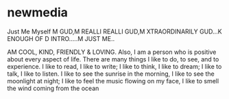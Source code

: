 # newmedia
Just Me Myself
M GUD,M REALLI REALLI GUD,M XTRAORDINARILY GUD...K ENOUGH OF D INTRO.....M JUST ME..

AM COOL, KIND, FRIENDLY & LOVING.
Also, I am a person who is positive about every aspect of life. There are many things I like to do, to see, and to experience. I like to read, I like to write; I like to think, I like to dream; I like to talk, I like to listen. I like to see the sunrise in the morning, I like to see the moonlight at night; I like to feel the music flowing on my face, I like to smell the wind coming from the ocean
